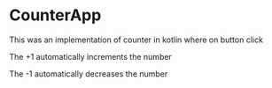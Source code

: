 # CounterApp

This was an implementation of counter in kotlin where on button click

The +1 automatically increments the number 

The -1 automatically decreases the number
